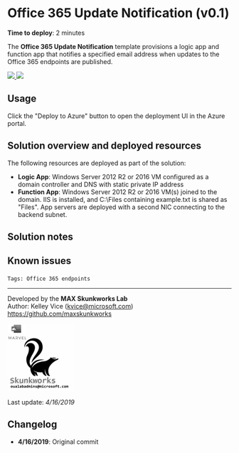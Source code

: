 # Office 365 Update Notification (v0.1)

**Time to deploy**: 2 minutes

The **Office 365 Update Notification** template provisions a logic app and function app that notifies a specified email address when updates to the Office 365 endpoints are published.

<a href="https://portal.azure.com/#create/Microsoft.Template/uri/https%3A%2F%2Fraw.githubusercontent.com%2Fmaxskunkworks%2Fdev%2Fmaster%2FO365-Endpoints-Notifications%2Fazuredeploy.json" target="_blank">
<img src="http://azuredeploy.net/deploybutton.png"/>
</a>
<a href="http://armviz.io/#/?load=https%3A%2F%2Fraw.githubusercontent.com%2Fmaxskunkworks%2Fdev%2Fmaster%2FO365-Endpoints-Notifications%2Fazuredeploy.json" target="_blank">
<img src="http://armviz.io/visualizebutton.png"/>
</a>

## Usage

Click the "Deploy to Azure" button to open the deployment UI in the Azure portal.

## Solution overview and deployed resources

The following resources are deployed as part of the solution:

+ **Logic App**: Windows Server 2012 R2 or 2016 VM configured as a domain controller and DNS with static private IP address
+ **Function App**: Windows Server 2012 R2 or 2016 VM(s) joined to the domain. IIS is installed, and C:\Files containing example.txt is shared as "Files". App servers are deployed with a second NIC connecting to the backend subnet.

## Solution notes

## Known issues

`Tags: Office 365 endpoints`
___
Developed by the **MAX Skunkworks Lab**  
Author: Kelley Vice (kvice@microsoft.com)  
https://github.com/maxskunkworks

![alt text](images/maxskunkworkslogo-small.jpg "MAX Skunkworks")

Last update: _4/16/2019_

## Changelog

+ **4/16/2019**: Original commit